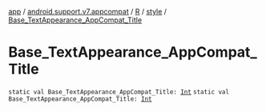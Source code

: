 [app](../../../index.md) / [android.support.v7.appcompat](../../index.md) / [R](../index.md) / [style](index.md) / [Base_TextAppearance_AppCompat_Title](.)

# Base_TextAppearance_AppCompat_Title

`static val Base_TextAppearance_AppCompat_Title: `[`Int`](https://kotlinlang.org/api/latest/jvm/stdlib/kotlin/-int/index.html)
`static val Base_TextAppearance_AppCompat_Title: `[`Int`](https://kotlinlang.org/api/latest/jvm/stdlib/kotlin/-int/index.html)